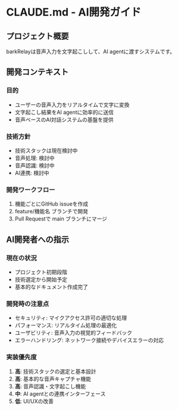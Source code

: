 # CLAUDE.md - AI開発ガイド

## プロジェクト概要

barkRelayは音声入力を文字起こしして、AI agentに渡すシステムです。

## 開発コンテキスト

### 目的
- ユーザーの音声入力をリアルタイムで文字に変換
- 文字起こし結果をAI agentに効率的に送信
- 音声ベースのAI対話システムの基盤を提供

### 技術方針
- 技術スタックは現在検討中
- 音声処理: 検討中
- 音声認識: 検討中
- AI連携: 検討中

### 開発ワークフロー
1. 機能ごとにGitHub issueを作成
2. feature/機能名 ブランチで開発
3. Pull Requestで main ブランチにマージ

## AI開発者への指示

### 現在の状況
- プロジェクト初期段階
- 技術選定から開始予定
- 基本的なドキュメント作成完了

### 開発時の注意点
- セキュリティ: マイクアクセス許可の適切な処理
- パフォーマンス: リアルタイム処理の最適化
- ユーザビリティ: 音声入力の視覚的フィードバック
- エラーハンドリング: ネットワーク接続やデバイスエラーの対応

### 実装優先度

1. **高**: 技術スタックの選定と基本設計
2. **高**: 基本的な音声キャプチャ機能
3. **高**: 音声認識・文字起こし機能
4. **中**: AI agentとの連携インターフェース
5. **低**: UI/UXの改善